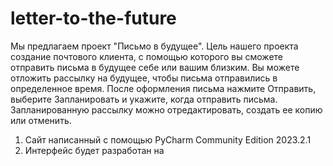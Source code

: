# letter-to-the-future
Мы предлагаем проект "Письмо в будущее". Цель нашего проекта создание почтового клиента, с помощью которого вы сможете отправить письма в будущее себе или вашим близким. Вы можете отложить рассылку на будущее, чтобы письма отправились в определенное время. После оформления письма нажмите Отправить, выберите Запланировать и укажите, когда отправить письма. Запланированную рассылку можно отредактировать, создать ее копию или отменить.
1. Сайт написанный с помощью PyCharm Community Edition 2023.2.1
2. Интерфейс будет разработан на 
